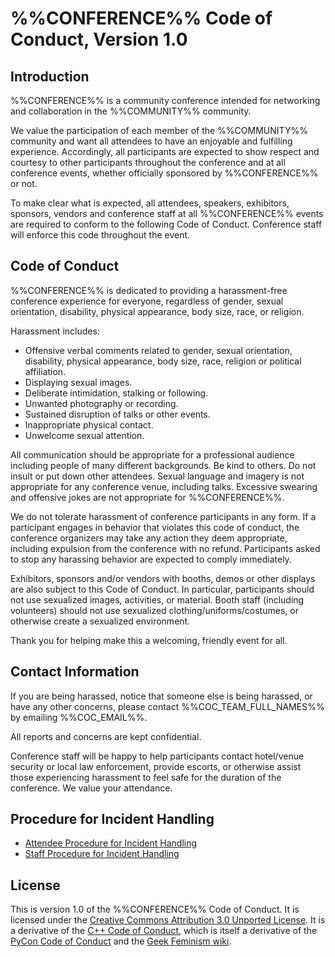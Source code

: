%%CONFERENCE%% Code of Conduct, Version 1.0
===========================================

Introduction
------------

%%CONFERENCE%% is a community conference intended for networking and
  collaboration in the %%COMMUNITY%% community.

We value the participation of each member of the %%COMMUNITY%% community and
  want all attendees to have an enjoyable and fulfilling experience.
Accordingly, all participants are expected to show respect and courtesy to
  other participants throughout the conference and at all conference events,
  whether officially sponsored by %%CONFERENCE%% or not.

To make clear what is expected, all attendees, speakers, exhibitors, sponsors,
  vendors and conference staff at all %%CONFERENCE%% events are required to
  conform to the following Code of Conduct.
Conference staff will enforce this code throughout the event.

Code of Conduct
---------------

%%CONFERENCE%% is dedicated to providing a harassment-free conference experience
  for everyone, regardless of gender, sexual orientation, disability, physical
  appearance, body size, race, or religion.

Harassment includes:

* Offensive verbal comments related to gender, sexual orientation, disability,
    physical appearance, body size, race, religion or political affiliation.
* Displaying sexual images.
* Deliberate intimidation, stalking or following.
* Unwanted photography or recording.
* Sustained disruption of talks or other events.
* Inappropriate physical contact.
* Unwelcome sexual attention.

All communication should be appropriate for a professional audience including
  people of many different backgrounds.
Be kind to others. Do not insult or put down other attendees.
Sexual language and imagery is not appropriate for any conference venue,
  including talks.
Excessive swearing and offensive jokes are not appropriate for %%CONFERENCE%%.

We do not tolerate harassment of conference participants in any form.
If a participant engages in behavior that violates this code of conduct, the
  conference organizers may take any action they deem appropriate, including
  expulsion from the conference with no refund.
Participants asked to stop any harassing behavior are expected to comply
  immediately.

Exhibitors, sponsors and/or vendors with booths, demos or other displays
  are also subject to this Code of Conduct. 
In particular, participants should not use sexualized images, activities, or
  material.
Booth staff (including volunteers) should not use sexualized
  clothing/uniforms/costumes, or otherwise create a sexualized environment.

Thank you for helping make this a welcoming, friendly event for all.

Contact Information
-------------------

If you are being harassed, notice that someone else is being harassed, or have
  any other concerns, please contact %%COC_TEAM_FULL_NAMES%% by emailing
  %%COC_EMAIL%%.

All reports and concerns are kept confidential. 
 
Conference staff will be happy to help participants contact hotel/venue
  security or local law enforcement, provide escorts, or otherwise assist those
  experiencing harassment to feel safe for the duration of the conference.
We value your attendance.

Procedure for Incident Handling 
-------------------------------

- [Attendee Procedure for Incident Handling](attendee_procedure_for_incident_handling.md)
- [Staff Procedure for Incident Handling](staff_procedure_for_incident_handling.md)

License
-------

This is version 1.0 of the %%CONFERENCE%% Code of Conduct.
It is licensed under the [Creative Commons Attribution 3.0 Unported License](https://creativecommons.org/licenses/by/3.0).
It is a derivative of the [C++ Code of Conduct](https://github.com/brycelelbach/cpp_code_of_conduct),
  which is itself a derivative of the [PyCon Code of Conduct](https://github.com/python/pycon-code-of-conduct)
  and the [Geek Feminism wiki](https://geekfeminism.wikia.com/wiki/Conference_anti-harassment).

